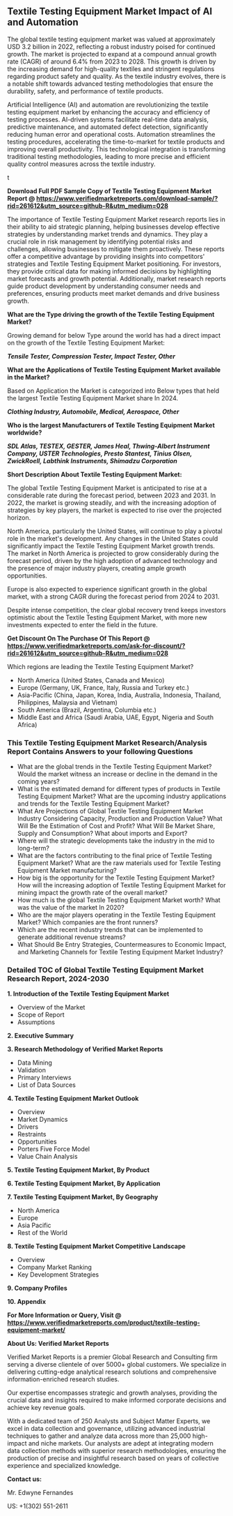 <h2>Textile Testing Equipment Market Impact of AI and Automation</h2><p>The global textile testing equipment market was valued at approximately USD 3.2 billion in 2022, reflecting a robust industry poised for continued growth. The market is projected to expand at a compound annual growth rate (CAGR) of around 6.4% from 2023 to 2028. This growth is driven by the increasing demand for high-quality textiles and stringent regulations regarding product safety and quality. As the textile industry evolves, there is a notable shift towards advanced testing methodologies that ensure the durability, safety, and performance of textile products.</p><p>Artificial Intelligence (AI) and automation are revolutionizing the textile testing equipment market by enhancing the accuracy and efficiency of testing processes. AI-driven systems facilitate real-time data analysis, predictive maintenance, and automated defect detection, significantly reducing human error and operational costs. Automation streamlines the testing procedures, accelerating the time-to-market for textile products and improving overall productivity. This technological integration is transforming traditional testing methodologies, leading to more precise and efficient quality control measures across the textile industry.</p>t</p><p id="" class=""><strong>Download Full PDF Sample Copy of Textile Testing Equipment Market Report @ <a href="https://www.verifiedmarketreports.com/download-sample/?rid=261612&utm_source=github-R&utm_medium=028" target="_blank">https://www.verifiedmarketreports.com/download-sample/?rid=261612&utm_source=github-R&utm_medium=028</a></strong></p><p>The importance of&nbsp;Textile Testing Equipment Market research reports lies in their ability to aid strategic planning, helping businesses develop effective strategies by understanding market trends and dynamics. They play a crucial role in risk management by identifying potential risks and challenges, allowing businesses to mitigate them proactively. These reports offer a competitive advantage by providing insights into competitors' strategies and Textile Testing Equipment Market positioning. For investors, they provide critical data for making informed decisions by highlighting market forecasts and growth potential. Additionally, market research reports guide product development by understanding consumer needs and preferences, ensuring products meet market demands and drive business growth.</p><p><strong>What are the&nbsp;Type driving the growth of the Textile Testing Equipment Market?</strong></p><p id="" class="">Growing demand for below Type around the world has had a direct impact on the growth of the Textile Testing Equipment Market:</p><em><strong>Tensile Tester, Compression Tester, Impact Tester, Other</strong></em></p><strong>What are the&nbsp;Applications&nbsp;of Textile Testing Equipment Market available in the Market?</strong></p><p id="" class="">Based on Application the Market is categorized into Below types that held the largest Textile Testing Equipment Market share In 2024.</p><em><strong>Clothing Industry, Automobile, Medical, Aerospace, Other</strong></em></p><strong>Who is the largest Manufacturers of Textile Testing Equipment Market worldwide?</strong></p><p><em><strong>SDL Atlas, TESTEX, GESTER, James Heal, Thwing-Albert Instrument Company, USTER Technologies, Presto Stantest, Tinius Olsen, ZwickRoell, Labthink Instruments, Shimadzu Corporation</strong></em></p><p id="" class=""><strong>Short Description About Textile Testing Equipment Market:</strong></p><p>The global Textile Testing Equipment Market is anticipated to rise at a considerable rate during the forecast period, between 2023 and 2031. In 2022, the market is growing steadily, and with the increasing adoption of strategies by key players, the market is expected to rise over the projected horizon.</p><p>North America, particularly the United States, will continue to play a pivotal role in the market's development. Any changes in the United States could significantly impact the Textile Testing Equipment Market growth trends. The market in North America is projected to grow considerably during the forecast period, driven by the high adoption of advanced technology and the presence of major industry players, creating ample growth opportunities.</p><p>Europe is also expected to experience significant growth in the global market, with a strong CAGR during the forecast period from 2024 to 2031.</p><p>Despite intense competition, the clear global recovery trend keeps investors optimistic about the Textile Testing Equipment Market, with more new investments expected to enter the field in the future.</p><p id="" class=""><strong>Get Discount On The Purchase Of This Report @ <a href="https://www.verifiedmarketreports.com/ask-for-discount/?rid=261612&utm_source=github-R&utm_medium=028" target="_blank">https://www.verifiedmarketreports.com/ask-for-discount/?rid=261612&utm_source=github-R&utm_medium=028</a></strong></p>Which regions are leading the Textile Testing Equipment Market?</p><ul><li>North America (United States, Canada and Mexico)</li><li>Europe (Germany, UK, France, Italy, Russia and Turkey etc.)</li><li>Asia-Pacific (China, Japan, Korea, India, Australia, Indonesia, Thailand, Philippines, Malaysia and Vietnam)</li><li>South America (Brazil, Argentina, Columbia etc.)</li><li>Middle East and Africa (Saudi Arabia, UAE, Egypt, Nigeria and South Africa)</li></ul><h3 id="" class="">This Textile Testing Equipment Market Research/Analysis Report Contains Answers to your following Questions</h3><ul><li>What are the global trends in the Textile Testing Equipment Market? Would the market witness an increase or decline in the demand in the coming years?</li><li>What is the estimated demand for different types of products in Textile Testing Equipment Market? What are the upcoming industry applications and trends for the Textile Testing Equipment Market?</li><li>What Are Projections of Global Textile Testing Equipment Market Industry Considering Capacity, Production and Production Value? What Will Be the Estimation of Cost and Profit? What Will Be Market Share, Supply and Consumption? What about imports and Export?</li><li>Where will the strategic developments take the industry in the mid to long-term?</li><li>What are the factors contributing to the final price of Textile Testing Equipment Market? What are the raw materials used for Textile Testing Equipment Market manufacturing?</li><li>How big is the opportunity for the Textile Testing Equipment Market? How will the increasing adoption of Textile Testing Equipment Market for mining impact the growth rate of the overall market?</li><li>How much is the global Textile Testing Equipment Market worth? What was the value of the market In 2020?</li><li>Who are the major players operating in the Textile Testing Equipment Market? Which companies are the front runners?</li><li>Which are the recent industry trends that can be implemented to generate additional revenue streams?</li><li>What Should Be Entry Strategies, Countermeasures to Economic Impact, and Marketing Channels for Textile Testing Equipment Market Industry?</li></ul><h3 id="" class="">Detailed TOC of Global Textile Testing Equipment Market Research Report, 2024-2030</h3><p id="" class=""><strong>1. Introduction of the Textile Testing Equipment Market</strong></p><ul><li>Overview of the Market</li><li>Scope of Report</li><li>Assumptions</li></ul><p id="" class=""><strong>2. Executive Summary</strong></p><p id="" class=""><strong>3. Research Methodology of Verified Market Reports</strong></p><ul><li>Data Mining</li><li>Validation</li><li>Primary Interviews</li><li>List of Data Sources</li></ul><p id="" class=""><strong>4. Textile Testing Equipment Market Outlook</strong></p><ul><li>Overview</li><li>Market Dynamics</li><li>Drivers</li><li>Restraints</li><li>Opportunities</li><li>Porters Five Force Model</li><li>Value Chain Analysis</li></ul><p id="" class=""><strong>5. Textile Testing Equipment Market, By Product</strong></p><p id="" class=""><strong>6. Textile Testing Equipment Market, By Application</strong></p><p id="" class=""><strong>7. Textile Testing Equipment Market, By Geography</strong></p><ul><li>North America</li><li>Europe</li><li>Asia Pacific</li><li>Rest of the World</li></ul><p id="" class=""><strong>8. Textile Testing Equipment Market Competitive Landscape</strong></p><ul><li>Overview</li><li>Company Market Ranking</li><li>Key Development Strategies</li></ul><p id="" class=""><strong>9. Company Profiles</strong></p><p id="" class=""><strong>10. Appendix</strong></p><p id="" class=""><strong>For More Information or Query, Visit @ <a href="https://www.verifiedmarketreports.com/product/textile-testing-equipment-market/" target="_blank">https://www.verifiedmarketreports.com/product/textile-testing-equipment-market/</a></strong></p><p id="" class=""><strong>About Us: Verified Market Reports</strong></p><p id="" class="">Verified Market Reports is a premier Global Research and Consulting firm serving a diverse clientele of over 5000+ global customers. We specialize in delivering cutting-edge analytical research solutions and comprehensive information-enriched research studies.</p><p id="" class="">Our expertise encompasses strategic and growth analyses, providing the crucial data and insights required to make informed corporate decisions and achieve key revenue goals.</p><p id="" class="">With a dedicated team of 250 Analysts and Subject Matter Experts, we excel in data collection and governance, utilizing advanced industrial techniques to gather and analyze data across more than 25,000 high-impact and niche markets. Our analysts are adept at integrating modern data collection methods with superior research methodologies, ensuring the production of precise and insightful research based on years of collective experience and specialized knowledge.</p><p id="" class=""><strong>Contact us:</strong></p><p id="" class="">Mr. Edwyne Fernandes</p><p id="" class="">US: +1(302) 551-2611</p>